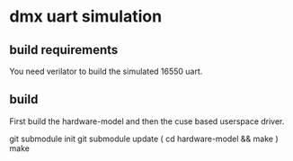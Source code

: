 # dmx uart simulation

## build requirements

You need verilator to build the simulated 16550 uart.

## build
First build the hardware-model and then the cuse based userspace driver.

git submodule init
git submodule update
( cd hardware-model && make )
make

